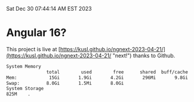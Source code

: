 Sat Dec 30 07:44:14 AM EST 2023

# Angular 16?


This project is live at [https://kusl.github.io/ngnext-2023-04-21/](https://kusl.github.io/ngnext-2023-04-21/ "next!") thanks to Github.

```bash
System Memory
               total        used        free      shared  buff/cache   available
Mem:            15Gi       1.9Gi       4.2Gi       296Mi       9.8Gi        13Gi
Swap:          8.0Gi       1.5Mi       8.0Gi
System Storage
825M	.
